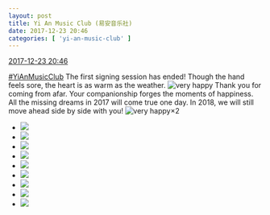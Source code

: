 ```yaml
---
layout: post
title: Yi An Music Club (易安音乐社)
date: 2017-12-23 20:46
categories: [ 'yi-an-music-club' ]
---
```


<div class="weibo-info">
  <a href="https://weibo.com/6094546964/FB12innGj">2017-12-23 20:46</a>
</div>

[#YiAnMusicClub](https://weibo.com/p/100808beae2e3e05b17b64f63ebedca39f19b2/super_index) The first signing session has ended! Though the hand feels sore, the heart is as warm as the weather. ![very happy](https://img.t.sinajs.cn/t4/appstyle/expression/ext/normal/58/mb_org.gif) Thank you for coming from afar. Your companionship forges the moments of happiness. All the missing dreams in 2017 will come true one day. In 2018, we will still move ahead side by side with you! ![very happy](https://img.t.sinajs.cn/t4/appstyle/expression/ext/normal/58/mb_org.gif)×2

<!-- more -->

<ul class="weibo-pic-list-3">
  <li class="weibo-pic">
    <a href="https://wx3.sinaimg.cn/mw690/006Es64Agy1fmqzbymxluj32bc1jkqv7.jpg"><img src="//wx3.sinaimg.cn/thumb150/006Es64Agy1fmqzbymxluj32bc1jkqv7.jpg" /></a>
  </li>
  <li class="weibo-pic">
    <a href="https://wx2.sinaimg.cn/mw690/006Es64Agy1fmqzc17897j32bc1jkx6r.jpg"><img src="//wx2.sinaimg.cn/thumb150/006Es64Agy1fmqzc17897j32bc1jkx6r.jpg" /></a>
  </li>
  <li class="weibo-pic">
    <a href="https://wx1.sinaimg.cn/mw690/006Es64Agy1fmqzc3ql4lj32bc1gh1kz.jpg"><img src="//wx1.sinaimg.cn/thumb150/006Es64Agy1fmqzc3ql4lj32bc1gh1kz.jpg" /></a>
  </li>
  <li class="weibo-pic">
    <a href="https://wx3.sinaimg.cn/mw690/006Es64Agy1fmqzc5zkygj32bc1g8qv7.jpg"><img src="//wx3.sinaimg.cn/thumb150/006Es64Agy1fmqzc5zkygj32bc1g8qv7.jpg" /></a>
  </li>
  <li class="weibo-pic">
    <a href="https://wx2.sinaimg.cn/mw690/006Es64Agy1fmqzc826uaj31ab1xge82.jpg"><img src="//wx2.sinaimg.cn/thumb150/006Es64Agy1fmqzc826uaj31ab1xge82.jpg" /></a>
  </li>
  <li class="weibo-pic">
    <a href="https://wx4.sinaimg.cn/mw690/006Es64Agy1fmqzbwibrsj31aa1wlnpd.jpg"><img src="//wx4.sinaimg.cn/thumb150/006Es64Agy1fmqzbwibrsj31aa1wlnpd.jpg" /></a>
  </li>
  <li class="weibo-pic">
    <a href="https://wx1.sinaimg.cn/mw690/006Es64Agy1fmqzc9yqtbj31ab1xgnpe.jpg"><img src="//wx1.sinaimg.cn/thumb150/006Es64Agy1fmqzc9yqtbj31ab1xgnpe.jpg" /></a>
  </li>
  <li class="weibo-pic">
    <a href="https://wx2.sinaimg.cn/mw690/006Es64Agy1fmqzccbbk5j31ab1xgu0y.jpg"><img src="//wx2.sinaimg.cn/thumb150/006Es64Agy1fmqzccbbk5j31ab1xgu0y.jpg" /></a>
  </li>
  <li class="weibo-pic">
    <a href="https://wx4.sinaimg.cn/mw690/006Es64Agy1fmqzce8uq1j31ab1xgx6p.jpg"><img src="//wx4.sinaimg.cn/thumb150/006Es64Agy1fmqzce8uq1j31ab1xgx6p.jpg" /></a>
  </li>
</ul>
